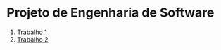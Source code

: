 # Projeto de Engenharia de Software

1. [Trabalho 1](./Trabalho1/README.md)
2. [Trabalho 2](./Trabalho2/README.md)
